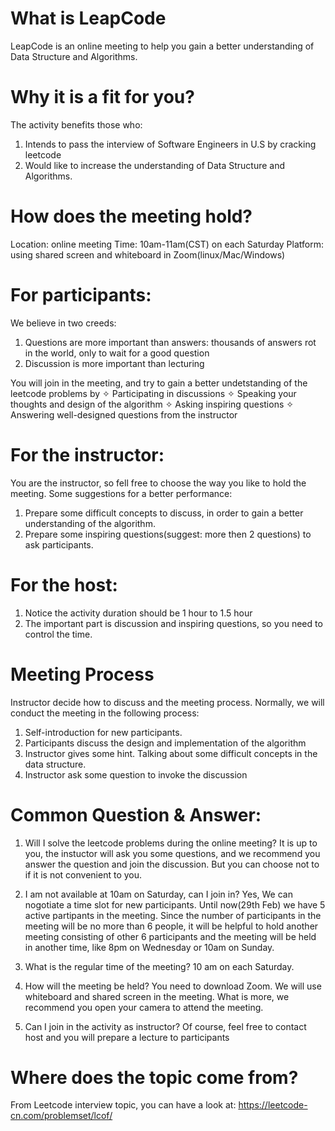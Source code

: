 
# What is LeapCode
LeapCode is an online meeting to help you gain a better understanding of Data Structure and Algorithms.
# Why it is a fit for you?
The activity benefits those who:
1. Intends to pass the interview of Software Engineers in U.S by cracking leetcode
2. Would like to increase the understanding of Data Structure and Algorithms.
# How does the meeting hold?
Location: online meeting
Time: 10am-11am(CST) on each Saturday
Platform: using shared screen and whiteboard in Zoom(linux/Mac/Windows) 
# For participants:
We believe in two creeds: 
1. Questions are more important than answers: thousands of answers rot in the world, only to wait for a good question
2. Discussion is more important than lecturing

You will join in the meeting, and try to gain a better undetstanding of the leetcode problems by 
✧ Participating in discussions
✧ Speaking your thoughts and design of the algorithm
✧ Asking inspiring questions
✧ Answering well-designed questions from the instructor
# For the instructor:
You are the instructor, so  fell free to choose the way you like to hold the meeting.
Some suggestions for a better performance:
1. Prepare some difficult concepts to discuss, in order to gain a better understanding of the algorithm.
2. Prepare some inspiring questions(suggest: more then 2 questions) to ask participants.  
# For the host:
1. Notice the activity duration should be 1 hour to 1.5 hour
2. The important part is discussion and inspiring questions, so you need to control the time.

# Meeting Process
Instructor decide how to discuss and the meeting process. Normally, we will conduct the meeting in the following process:

1. Self-introduction for new participants.
2. Participants discuss the design and implementation of the algorithm
3. Instructor gives some hint. Talking about some difficult concepts in the data structure. 
4. Instructor ask some question to invoke the discussion

# Common Question & Answer:
1. Will I solve the leetcode problems during the online meeting?
It is up to you, the instuctor will ask you some questions, and we recommend you answer the question and join the discussion. But you can choose not to if it is not convenient to you.

2. I am not available at 10am on Saturday, can I join in?
Yes, We can nogotiate a time slot for new participants. Until now(29th Feb) we have 5 active partipants in the meeting. Since the number of participants in the meeting will be no more than 6 people, it will be helpful to hold another meeting consisting of other 6 participants and the meeting will be held in another time, like 8pm on Wednesday or 10am on Sunday.

3. What is the regular time of the meeting?
10 am on each Saturday.
4. How will the meeting be held?
You need to download Zoom. We will use whiteboard and shared screen in the meeting. What is more, we recommend you open your camera to attend the meeting.
5. Can I join in the activity as instructor?
Of course, feel free to contact host and you will prepare a lecture to participants


# Where does the topic come from? 

From Leetcode interview topic, you can have a look at:
https://leetcode-cn.com/problemset/lcof/


